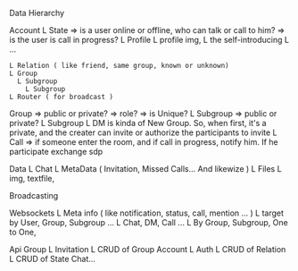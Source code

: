 
Data Hierarchy

  Account
    L State
      => is a user online or offline, who can talk or call to him?
      => is the user is call in progress?
    L Profile
      L profile img,
      L the self-introducing
      L ...

    L Relation ( like friend, same group, known or unknown)
    L Group 
      L Subgroup
        L Subgroup
    L Router ( for broadcast )

  Group
    => public or private?
    => role?
    => is Unique?
    L Subgroup
      => public or private?
      L Subgroup
      L DM is kinda of New Group.
        So, when first, it's a private, and the creater can invite or authorize the participants to invite
      L Call
        => if someone enter the room, and if call in progress, notify him. If he participate
        exchange sdp

  Data
    L Chat
    L MetaData ( Invitation, Missed Calls... And likewize )
    L Files
      L img, textfile,

Broadcasting

  Websockets
    L Meta info ( like notification, status, call, mention ... )
      L target by User, Group, Subgroup ...
    L Chat, DM, Call ...
      L By Group, Subgroup, One to One,

Api
  Group
  L Invitation
  L CRUD of Group
  Account
  L Auth
  L CRUD of Relation
  L CRUD of State
  Chat...
